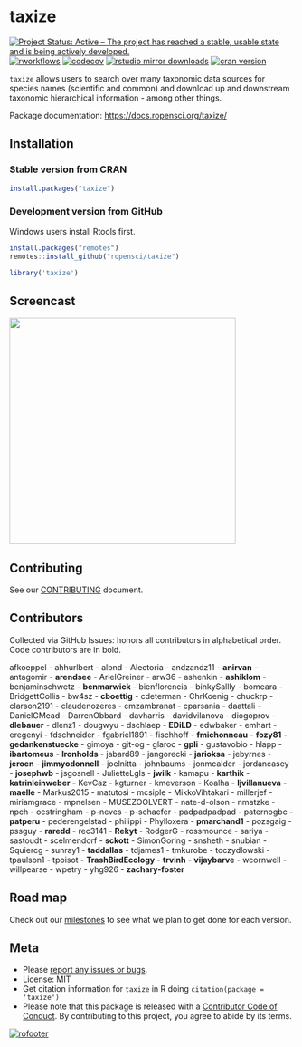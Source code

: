 
# taxize

[![Project Status: Active – The project has reached a stable, usable
state and is being actively
developed.](https://www.repostatus.org/badges/latest/active.svg)](https://www.repostatus.org/#active)
[![rworkflows](https://github.com/ropensci/taxize/workflows/rworkflows/badge.svg)](https://github.com/ropensci/taxize/actions/)
[![codecov](https://codecov.io/gh/ropensci/taxize/branch/master/graph/badge.svg)](https://app.codecov.io/gh/ropensci/taxize)
[![rstudio mirror
downloads](https://cranlogs.r-pkg.org/badges/taxize)](https://github.com/r-hub/cranlogs.app)
[![cran
version](https://www.r-pkg.org/badges/version/taxize)](https://cran.r-project.org/package=taxize)

`taxize` allows users to search over many taxonomic data sources for
species names (scientific and common) and download up and downstream
taxonomic hierarchical information - among other things.

Package documentation: <https://docs.ropensci.org/taxize/>

## Installation

### Stable version from CRAN

``` r
install.packages("taxize")
```

### Development version from GitHub

Windows users install Rtools first.

``` r
install.packages("remotes")
remotes::install_github("ropensci/taxize")
```

``` r
library('taxize')
```

## Screencast

<a href="https://vimeo.com/92883063"><img src="man/figures/screencast.png" width="400"></a>

## Contributing

See our
[CONTRIBUTING](https://github.com/ropensci/taxize/blob/master/.github/CONTRIBUTING.md)
document.

## Contributors

Collected via GitHub Issues: honors all contributors in alphabetical
order. Code contributors are in bold.

afkoeppel - ahhurlbert - albnd - Alectoria - andzandz11 - **anirvan** -
antagomir - **arendsee** - ArielGreiner - arw36 - ashenkin -
**ashiklom** - benjaminschwetz - **benmarwick** - bienflorencia -
binkySallly - bomeara - BridgettCollis - bw4sz - **cboettig** -
cdeterman - ChrKoenig - chuckrp - clarson2191 - claudenozeres -
cmzambranat - cparsania - daattali - DanielGMead - DarrenObbard -
davharris - davidvilanova - diogoprov - **dlebauer** - dlenz1 -
dougwyu - dschlaep - **EDiLD** - edwbaker - emhart - eregenyi -
fdschneider - fgabriel1891 - fischhoff - **fmichonneau** - **fozy81** -
**gedankenstuecke** - gimoya - git-og - glaroc - **gpli** - gustavobio -
hlapp - **ibartomeus** - **Ironholds** - jabard89 - jangorecki -
**jarioksa** - jebyrnes - **jeroen** - **jimmyodonnell** - joelnitta -
johnbaums - jonmcalder - jordancasey - **josephwb** - jsgosnell -
JulietteLgls - **jwilk** - kamapu - **karthik** - **katrinleinweber** -
KevCaz - kgturner - kmeverson - Koalha - **ljvillanueva** - **maelle** -
Markus2015 - matutosi - mcsiple - MikkoVihtakari - millerjef -
miriamgrace - mpnelsen - MUSEZOOLVERT - nate-d-olson - nmatzke - npch -
ocstringham - p-neves - p-schaefer - padpadpadpad - paternogbc -
**patperu** - pederengelstad - philippi - Phylloxera - **pmarchand1** -
pozsgaig - pssguy - **raredd** - rec3141 - **Rekyt** - RodgerG -
rossmounce - sariya - sastoudt - scelmendorf - **sckott** -
SimonGoring - snsheth - snubian - Squiercg - sunray1 - **taddallas** -
tdjames1 - tmkurobe - toczydlowski - tpaulson1 - tpoisot -
**TrashBirdEcology** - **trvinh** - **vijaybarve** - wcornwell -
willpearse - wpetry - yhg926 - **zachary-foster**

## Road map

Check out our
[milestones](https://github.com/ropensci/taxize/milestones) to see what
we plan to get done for each version.

## Meta

- Please [report any issues or
  bugs](https://github.com/ropensci/taxize/issues).
- License: MIT
- Get citation information for `taxize` in R doing
  `citation(package = 'taxize')`
- Please note that this package is released with a [Contributor Code of
  Conduct](https://ropensci.org/code-of-conduct/). By contributing to
  this project, you agree to abide by its terms.

[![rofooter](https://ropensci.org/public_images/github_footer.png)](https://ropensci.org)
